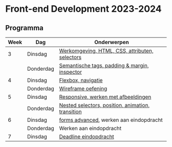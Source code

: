 # Front-end Development 2023-2024

## Programma

| Week | Dag       | Onderwerpen                                                                          | 
|------|-----------|--------------------------------------------------------------------------------------|
| 3    | Dinsdag   | [Werkomgeving, HTML, CSS, attributen, selectors](./week3-dinsdag)                          |                                                          
|      | Donderdag | [Semantische tags, padding & margin, inspector](./week3-donderdag)                           |                                                          
| 4    | Dinsdag   | [Flexbox, navigatie](./week4-dinsdag)                                                      |                                              |                                                          
|      | Donderdag | [Wireframe oefening](./week4-donderdag) |  
| 5    | Dinsdag   | [Responsive, werken met afbeeldingen](./week5-dinsdag)                                     |                                                           
|      | Donderdag | [Nested selectors, position, animation, transition](./week5-donderdag)                       |                                                           
| 6    | Dinsdag   | [forms advanced](./week6-dinsdag), werken aan eindopdracht                                 |                                                          
|      | Donderdag | Werken aan eindopdracht                                                              |    
| 7    | Dinsdag   | [Deadline eindopdracht](https://www.brightspace.com)                              | 

